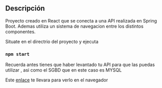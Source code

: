 ## Descripción
Proyecto creado en React que se conecta a una API realizada en Spring Boot.
Ademas utiliza un sistema de navegacion entre los distintos componentes.

Situate en el directrio del proyecto y ejecuta


### `npm start`

Recuerda antes tienes que haber levantado tu API para que las puedas utilizar , asi como el SGBD que en este caso es MYSQL
<br/>

 Este [enlace](http://localhost:4004/users)  te llevara para verlo en el navegador




